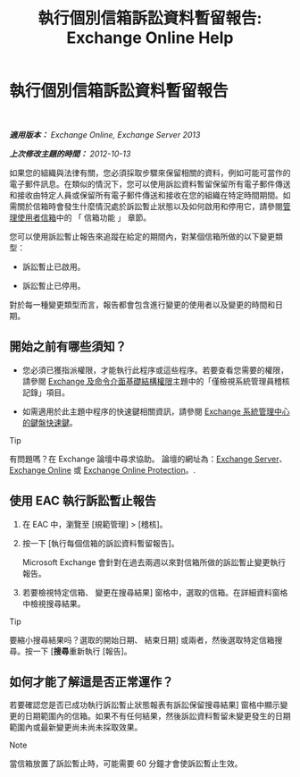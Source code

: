 ﻿---
title: '執行個別信箱訴訟資料暫留報告: Exchange Online Help'
TOCTitle: 執行個別信箱訴訟資料暫留報告
ms:assetid: 98c46226-2f48-42c6-a741-34bb5944f519
ms:mtpsurl: https://technet.microsoft.com/zh-tw/library/JJ150542(v=EXCHG.150)
ms:contentKeyID: 50472334
ms.date: 05/23/2018
mtps_version: v=EXCHG.150
ms.translationtype: MT
---

# 執行個別信箱訴訟資料暫留報告

 

_**適用版本：** Exchange Online, Exchange Server 2013_

_**上次修改主題的時間：** 2012-10-13_

如果您的組織與法律有關，您必須採取步驟來保留相關的資料，例如可能可當作的電子郵件訊息。在類似的情況下，您可以使用訴訟資料暫留保留所有電子郵件傳送和接收由特定人員或保留所有電子郵件傳送和接收在您的組織在特定時間期間。如需關於信箱時會發生什麼情況處於訴訟暫止狀態以及如何啟用和停用它，請參閱[管理使用者信箱](manage-user-mailboxes-exchange-2013-help.md)中的 「 信箱功能 」 章節。

您可以使用訴訟暫止報告來追蹤在給定的期間內，對某個信箱所做的以下變更類型：

  - 訴訟暫止已啟用。

  - 訴訟暫止已停用。

對於每一種變更類型而言，報告都會包含進行變更的使用者以及變更的時間和日期。

## 開始之前有哪些須知？

  - 您必須已獲指派權限，才能執行此程序或這些程序。若要查看您需要的權限，請參閱 [Exchange 及命令介面基礎結構權限](exchange-and-shell-infrastructure-permissions-exchange-2013-help.md)主題中的「僅檢視系統管理員稽核記錄」項目。

  - 如需適用於此主題中程序的快速鍵相關資訊，請參閱 [Exchange 系統管理中心的鍵盤快速鍵](keyboard-shortcuts-in-the-exchange-admin-center-exchange-online-protection-help.md)。


> [!TIP]  
> 有問題嗎？在 Exchange 論壇中尋求協助。 論壇的網址為：<a href="https://go.microsoft.com/fwlink/p/?linkid=60612">Exchange Server</a>、 <a href="https://go.microsoft.com/fwlink/p/?linkid=267542">Exchange Online</a> 或 <a href="https://go.microsoft.com/fwlink/p/?linkid=285351">Exchange Online Protection</a>。.




## 使用 EAC 執行訴訟暫止報告

1.  在 EAC 中，瀏覽至 \[規範管理\] \> \[稽核\]。

2.  按一下 \[執行每個信箱的訴訟資料暫留報告\]。
    
    Microsoft Exchange 會針對在過去兩週以來對信箱所做的訴訟暫止變更執行報告。

3.  若要檢視特定信箱、 變更在搜尋結果\] 窗格中，選取的信箱。在詳細資料窗格中檢視搜尋結果。


> [!TIP]  
> 要縮小搜尋結果吗？選取的開始日期、 結束日期] 或兩者，然後選取特定信箱搜尋。按一下 [<strong>搜尋</strong>重新執行 [報告]。




## 如何才能了解這是否正常運作？

若要確認您是否已成功執行訴訟暫止狀態報表有訴訟保留搜尋結果\] 窗格中顯示變更的日期範圍內的信箱。如果不有任何結果，然後訴訟資料暫留未變更發生的日期範圍內或最新變更尚未尚未採取效果。


> [!NOTE]  
> 當信箱放置了訴訟暫止時，可能需要 60 分鐘才會使訴訟暫止生效。



